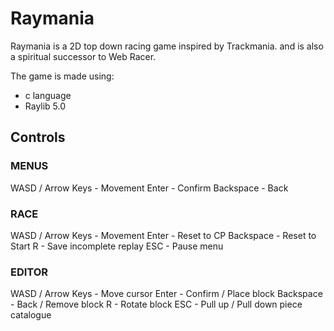 # Raymania
Raymania is a 2D top down racing game inspired by Trackmania. and is also a spiritual successor to Web Racer.

The game is made using:
 - c language
 - Raylib 5.0

## Controls

### MENUS

WASD / Arrow Keys - Movement
Enter - Confirm
Backspace - Back

### RACE

WASD / Arrow Keys - Movement
Enter - Reset to CP
Backspace - Reset to Start
R - Save incomplete replay
ESC - Pause menu

### EDITOR

WASD / Arrow Keys - Move cursor
Enter - Confirm / Place block
Backspace - Back / Remove block
R - Rotate block
ESC - Pull up / Pull down piece catalogue
